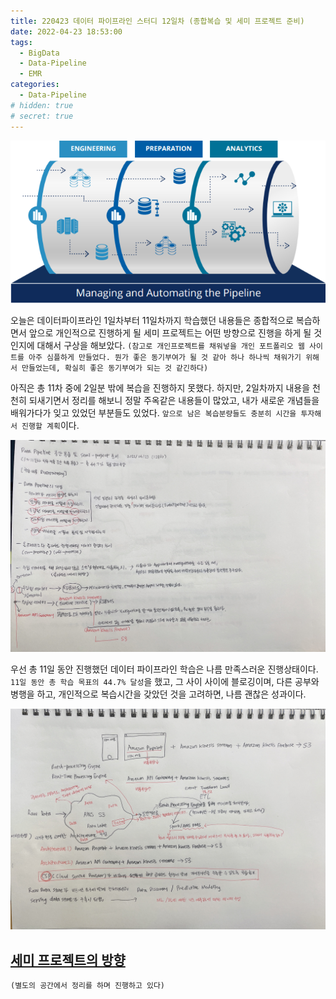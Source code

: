 ```yaml
---
title: 220423 데이터 파이프라인 스터디 12일차 (종합복습 및 세미 프로젝트 준비)
date: 2022-04-23 18:53:00
tags:
  - BigData
  - Data-Pipeline
  - EMR
categories:
  - Data-Pipeline
# hidden: true
# secret: true
---
```


<div align="center">
  <img src="/images/post_images/220408_data-pipeline.webp" alt="데이터 파이프라인(Data Pipeline)">
</div>

오늘은 데이터파이프라인 1일차부터 11일차까지 학습했던 내용들은 종합적으로 복습하면서 앞으로 개인적으로 진행하게 될 세미 프로젝트는 어떤 방향으로 진행을 하게 될 것인지에 대해서 구상을 해보았다. `(참고로 개인프로젝트를 채워넣을 개인 포트폴리오 웹 사이트를 아주 심플하게 만들었다. 뭔가 좋은 동기부여가 될 것 같아 하나 하나씩 채워가기 위해서 만들었는데, 확실히 좋은 동기부여가 되는 것 같긴하다)`

아직은 총 11차 중에 2일분 밖에 복습을 진행하지 못했다. 하지만, 2일차까지 내용을 천천히 되새기면서 정리를 해보니 정말 주옥같은 내용들이 많았고, 내가 새로운 개념들을 배워가다가 잊고 있었던 부분들도 있었다. `앞으로 남은 복습분량들도 충분히 시간을 투자해서 진행할 계획`이다.

<!-- more -->

<div align="center">
  <img src="/images/post_images/220423_data_pipeline_note1.jpg" alt="복습노트-1">
</div>

우선 총 11일 동안 진행했던 데이터 파이프라인 학습은 나름 만족스러운 진행상태이다. `11일 동안 총 학습 목표의 44.7% 달성`을 했고, 그 사이 사이에 블로깅이며, 다른 공부와 병행을 하고, 개인적으로 복습시간을 갖았던 것을 고려하면, 나름 괜찮은 성과이다.

<div align="center">
  <img src="/images/post_images/220423_data_pipeline_note2.jpg" alt="복습노트-2">
</div>

## <ins><b>세미 프로젝트의 방향</b></ins>

`(별도의 공간에서 정리를 하며 진행하고 있다)`
